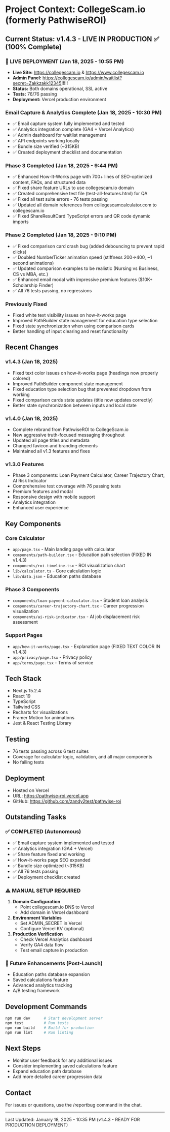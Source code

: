 # Project Context: CollegeScam.io (formerly PathwiseROI)

## Current Status: v1.4.3 - LIVE IN PRODUCTION ✅ (100% Complete)

### 🚀 LIVE DEPLOYMENT (Jan 18, 2025 - 10:55 PM)

- **Live Site:** https://collegescam.io & https://www.collegescam.io
- **Admin Panel:** https://collegescam.io/admin/waitlist?secret=Zakkzakk12345!!!!!
- **Status:** Both domains operational, SSL active
- **Tests:** 76/76 passing
- **Deployment:** Vercel production environment

### Email Capture & Analytics Complete (Jan 18, 2025 - 10:30 PM)

- ✅ Email capture system fully implemented and tested
- ✅ Analytics integration complete (GA4 + Vercel Analytics)
- ✅ Admin dashboard for waitlist management
- ✅ API endpoints working locally
- ✅ Bundle size verified (~315KB)
- ✅ Created deployment checklist and documentation

### Phase 3 Completed (Jan 18, 2025 - 9:44 PM)

- ✅ Enhanced How-It-Works page with 700+ lines of SEO-optimized content, FAQs, and structured data
- ✅ Fixed share feature URLs to use collegescam.io domain
- ✅ Created comprehensive test file (test-all-features.html) for QA
- ✅ Fixed all test suite errors - 76 tests passing
- ✅ Updated all domain references from collegescamcalculator.com to collegescam.io
- ✅ Fixed ShareResultCard TypeScript errors and QR code dynamic imports

### Phase 2 Completed (Jan 18, 2025 - 9:10 PM)

- ✅ Fixed comparison card crash bug (added debouncing to prevent rapid clicks)
- ✅ Doubled NumberTicker animation speed (stiffness 200→400, ~1 second animations)
- ✅ Updated comparison examples to be realistic (Nursing vs Business, CS vs MBA, etc.)
- ✅ Enhanced email modal with impressive premium features ($10K+ Scholarship Finder)
- ✅ All 76 tests passing, no regressions

### Previously Fixed

- Fixed white text visibility issues on how-it-works page
- Improved PathBuilder state management for education type selection
- Fixed state synchronization when using comparison cards
- Better handling of input clearing and reset functionality

## Recent Changes

### v1.4.3 (Jan 18, 2025)

- Fixed text color issues on how-it-works page (headings now properly colored)
- Improved PathBuilder component state management
- Fixed education type selection bug that prevented dropdown from working
- Fixed comparison cards state updates (title now updates correctly)
- Better state synchronization between inputs and local state

### v1.4.0 (Jan 18, 2025)

- Complete rebrand from PathwiseROI to CollegeScam.io
- New aggressive truth-focused messaging throughout
- Updated all page titles and metadata
- Changed favicon and branding elements
- Maintained all v1.3 features and fixes

### v1.3.0 Features

- Phase 3 components: Loan Payment Calculator, Career Trajectory Chart, AI Risk Indicator
- Comprehensive test coverage with 76 passing tests
- Premium features and modal
- Responsive design with mobile support
- Analytics integration
- Enhanced user experience

## Key Components

### Core Calculator

- `app/page.tsx` - Main landing page with calculator
- `components/path-builder.tsx` - Education path selection (FIXED IN v1.4.3)
- `components/roi-timeline.tsx` - ROI visualization chart
- `lib/calculator.ts` - Core calculation logic
- `lib/data.json` - Education paths database

### Phase 3 Components

- `components/loan-payment-calculator.tsx` - Student loan analysis
- `components/career-trajectory-chart.tsx` - Career progression visualization
- `components/ai-risk-indicator.tsx` - AI job displacement risk assessment

### Support Pages

- `app/how-it-works/page.tsx` - Explanation page (FIXED TEXT COLOR IN v1.4.3)
- `app/privacy/page.tsx` - Privacy policy
- `app/terms/page.tsx` - Terms of service

## Tech Stack

- Next.js 15.2.4
- React 19
- TypeScript
- Tailwind CSS
- Recharts for visualizations
- Framer Motion for animations
- Jest & React Testing Library

## Testing

- 76 tests passing across 6 test suites
- Coverage for calculator logic, validation, and all major components
- No failing tests

## Deployment

- Hosted on Vercel
- URL: https://pathwise-roi.vercel.app
- GitHub: https://github.com/zandy2test/pathwise-roi

## Outstanding Tasks

### ✅ COMPLETED (Autonomous)

- ✅ Email capture system implemented and tested
- ✅ Analytics integration (GA4 + Vercel)
- ✅ Share feature fixed and working
- ✅ How-it-works page SEO expanded
- ✅ Bundle size optimized (~315KB)
- ✅ All 76 tests passing
- ✅ Deployment checklist created

### ⚠️ MANUAL SETUP REQUIRED

1. **Domain Configuration**
   - Point collegescam.io DNS to Vercel
   - Add domain in Vercel dashboard
2. **Environment Variables**
   - Set ADMIN_SECRET in Vercel
   - Configure Vercel KV (optional)
3. **Production Verification**
   - Check Vercel Analytics dashboard
   - Verify GA4 data flow
   - Test email capture in production

### 📝 Future Enhancements (Post-Launch)

- Education paths database expansion
- Saved calculations feature
- Advanced analytics tracking
- A/B testing framework

## Development Commands

```bash
npm run dev      # Start development server
npm test         # Run tests
npm run build    # Build for production
npm run lint     # Run linting
```

## Next Steps

- Monitor user feedback for any additional issues
- Consider implementing saved calculations feature
- Expand education path database
- Add more detailed career progression data

## Contact

For issues or questions, use the /reportbug command in the chat.

---

Last Updated: January 18, 2025 - 10:35 PM (v1.4.3 - READY FOR PRODUCTION DEPLOYMENT)
